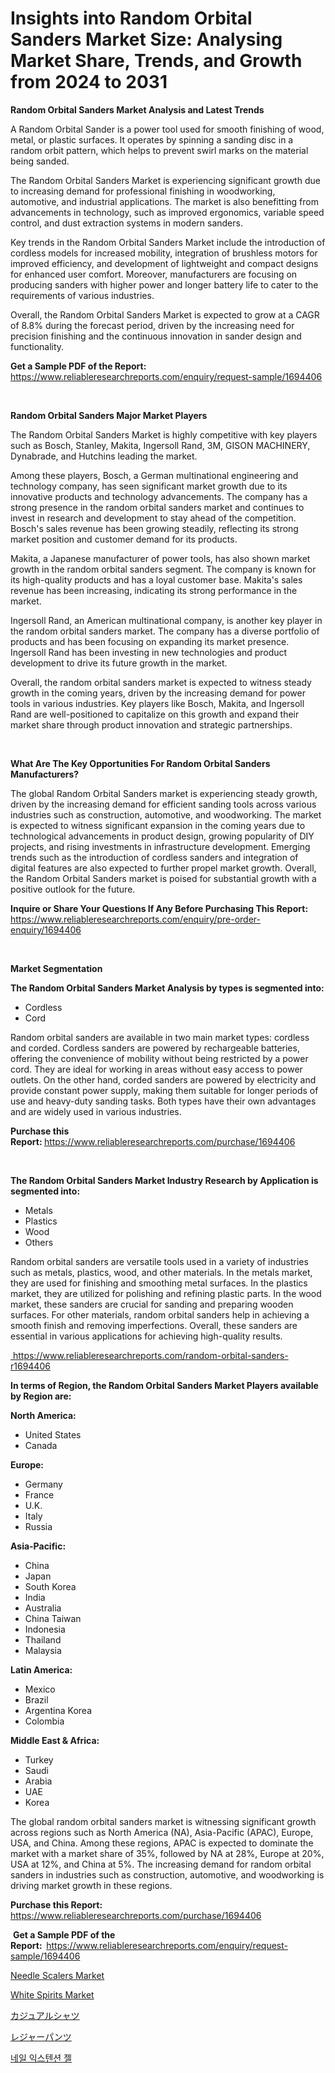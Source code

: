 <p><h1>Insights into Random Orbital Sanders Market Size: Analysing Market Share, Trends, and Growth from 2024 to 2031</h1></p><p><strong>Random Orbital Sanders Market Analysis and Latest Trends</strong></p>
<p><p>A Random Orbital Sander is a power tool used for smooth finishing of wood, metal, or plastic surfaces. It operates by spinning a sanding disc in a random orbit pattern, which helps to prevent swirl marks on the material being sanded.</p><p>The Random Orbital Sanders Market is experiencing significant growth due to increasing demand for professional finishing in woodworking, automotive, and industrial applications. The market is also benefitting from advancements in technology, such as improved ergonomics, variable speed control, and dust extraction systems in modern sanders.</p><p>Key trends in the Random Orbital Sanders Market include the introduction of cordless models for increased mobility, integration of brushless motors for improved efficiency, and development of lightweight and compact designs for enhanced user comfort. Moreover, manufacturers are focusing on producing sanders with higher power and longer battery life to cater to the requirements of various industries.</p><p>Overall, the Random Orbital Sanders Market is expected to grow at a CAGR of 8.8% during the forecast period, driven by the increasing need for precision finishing and the continuous innovation in sander design and functionality.</p></p>
<p><strong>Get a Sample PDF of the Report:&nbsp;</strong> <a href="https://www.reliableresearchreports.com/enquiry/request-sample/1694406">https://www.reliableresearchreports.com/enquiry/request-sample/1694406</a></p>
<p>&nbsp;</p>
<p><strong>Random Orbital Sanders Major Market Players</strong></p>
<p><p>The Random Orbital Sanders Market is highly competitive with key players such as Bosch, Stanley, Makita, Ingersoll Rand, 3M, GISON MACHINERY, Dynabrade, and Hutchins leading the market. </p><p>Among these players, Bosch, a German multinational engineering and technology company, has seen significant market growth due to its innovative products and technology advancements. The company has a strong presence in the random orbital sanders market and continues to invest in research and development to stay ahead of the competition. Bosch's sales revenue has been growing steadily, reflecting its strong market position and customer demand for its products.</p><p>Makita, a Japanese manufacturer of power tools, has also shown market growth in the random orbital sanders segment. The company is known for its high-quality products and has a loyal customer base. Makita's sales revenue has been increasing, indicating its strong performance in the market.</p><p>Ingersoll Rand, an American multinational company, is another key player in the random orbital sanders market. The company has a diverse portfolio of products and has been focusing on expanding its market presence. Ingersoll Rand has been investing in new technologies and product development to drive its future growth in the market.</p><p>Overall, the random orbital sanders market is expected to witness steady growth in the coming years, driven by the increasing demand for power tools in various industries. Key players like Bosch, Makita, and Ingersoll Rand are well-positioned to capitalize on this growth and expand their market share through product innovation and strategic partnerships.</p></p>
<p>&nbsp;</p>
<p><strong>What Are The Key Opportunities For Random Orbital Sanders Manufacturers?</strong></p>
<p><p>The global Random Orbital Sanders market is experiencing steady growth, driven by the increasing demand for efficient sanding tools across various industries such as construction, automotive, and woodworking. The market is expected to witness significant expansion in the coming years due to technological advancements in product design, growing popularity of DIY projects, and rising investments in infrastructure development. Emerging trends such as the introduction of cordless sanders and integration of digital features are also expected to further propel market growth. Overall, the Random Orbital Sanders market is poised for substantial growth with a positive outlook for the future.</p></p>
<p><strong>Inquire or Share Your Questions If Any Before Purchasing This Report:</strong> <a href="https://www.reliableresearchreports.com/enquiry/pre-order-enquiry/1694406">https://www.reliableresearchreports.com/enquiry/pre-order-enquiry/1694406</a></p>
<p>&nbsp;</p>
<p><strong>Market Segmentation</strong></p>
<p><strong>The Random Orbital Sanders Market Analysis by types is segmented into:</strong></p>
<p><ul><li>Cordless</li><li>Cord</li></ul></p>
<p><p>Random orbital sanders are available in two main market types: cordless and corded. Cordless sanders are powered by rechargeable batteries, offering the convenience of mobility without being restricted by a power cord. They are ideal for working in areas without easy access to power outlets. On the other hand, corded sanders are powered by electricity and provide constant power supply, making them suitable for longer periods of use and heavy-duty sanding tasks. Both types have their own advantages and are widely used in various industries.</p></p>
<p><strong>Purchase this Report:&nbsp;</strong><a href="https://www.reliableresearchreports.com/purchase/1694406">https://www.reliableresearchreports.com/purchase/1694406</a></p>
<p>&nbsp;</p>
<p><strong>The Random Orbital Sanders Market Industry Research by Application is segmented into:</strong></p>
<p><ul><li>Metals</li><li>Plastics</li><li>Wood</li><li>Others</li></ul></p>
<p><p>Random orbital sanders are versatile tools used in a variety of industries such as metals, plastics, wood, and other materials. In the metals market, they are used for finishing and smoothing metal surfaces. In the plastics market, they are utilized for polishing and refining plastic parts. In the wood market, these sanders are crucial for sanding and preparing wooden surfaces. For other materials, random orbital sanders help in achieving a smooth finish and removing imperfections. Overall, these sanders are essential in various applications for achieving high-quality results.</p></p>
<p><a href="https://www.reliableresearchreports.com/random-orbital-sanders-r1694406">&nbsp;https://www.reliableresearchreports.com/random-orbital-sanders-r1694406</a></p>
<p><strong>In terms of Region, the Random Orbital Sanders Market Players available by Region are:</strong></p>
<p>
    <p> <strong> North America: </strong>
        <ul>
            <li>United States</li>
            <li>Canada</li>
        </ul>
        </p> 
    <p> <strong> Europe: </strong>
        <ul>
            <li>Germany</li>
            <li>France</li>
            <li>U.K.</li>
            <li>Italy</li>
            <li>Russia</li>
        </ul>
        </p> 
    <p> <strong> Asia-Pacific: </strong>
        <ul>
            <li>China</li>
            <li>Japan</li>
            <li>South Korea</li>
            <li>India</li>
            <li>Australia</li>
            <li>China Taiwan</li>
            <li>Indonesia</li>
            <li>Thailand</li>
            <li>Malaysia</li>
        </ul>
        </p> 
    <p> <strong> Latin America: </strong>
        <ul>
            <li>Mexico</li>
            <li>Brazil</li>
            <li>Argentina Korea</li>
            <li>Colombia</li>
        </ul>
        </p> 
    <p> <strong> Middle East & Africa: </strong>
        <ul>
            <li>Turkey</li>
            <li>Saudi</li>
            <li>Arabia</li>
            <li>UAE</li>
            <li>Korea</li>
        </ul>
    </p>
    </p>
<p><p>The global random orbital sanders market is witnessing significant growth across regions such as North America (NA), Asia-Pacific (APAC), Europe, USA, and China. Among these regions, APAC is expected to dominate the market with a market share of 35%, followed by NA at 28%, Europe at 20%, USA at 12%, and China at 5%. The increasing demand for random orbital sanders in industries such as construction, automotive, and woodworking is driving market growth in these regions.</p></p>
<p><strong>Purchase this Report: </strong><a href="https://www.reliableresearchreports.com/purchase/1694406">https://www.reliableresearchreports.com/purchase/1694406</a></p>
<p>&nbsp;<strong>Get a Sample PDF of the Report:&nbsp;&nbsp;</strong><a href="https://www.reliableresearchreports.com/enquiry/request-sample/1694406">https://www.reliableresearchreports.com/enquiry/request-sample/1694406</a></p>
<p><strong></strong></p>
<p><p><a href="https://github.com/myacatherineblakecaczo9vcsw/Market-Research-Report-List-2/blob/main/needle-scalers-market.md">Needle Scalers Market</a></p><p><a href="https://issuu.com/reportprime-2/docs/white-spirits-market-size-2030.pptx">White Spirits Market</a></p><p><a href="https://github.com/mathieurico66/Market-Research-Report-List-1/blob/main/552907427643.md">カジュアルシャツ</a></p><p><a href="https://github.com/ycmtqqhvk3273/Market-Research-Report-List-1/blob/main/144211527642.md">レジャーパンツ</a></p><p><a href="https://github.com/ZacharyScthmitt4465/Market-Research-Report-List-1/blob/main/966391325244.md">네일 익스텐션 젤</a></p></p>